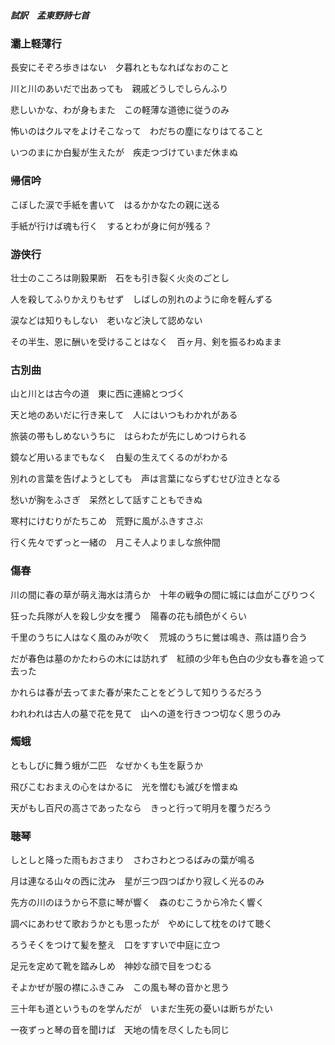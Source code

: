 ##### 試訳　孟東野詩七首

### 灞上軽薄行

長安にそぞろ歩きはない　夕暮れともなればなおのこと

川と川のあいだで出あっても　親戚どうしでしらんふり

悲しいかな、わが身もまた　この軽薄な道徳に従うのみ

怖いのはクルマをよけそこなって　わだちの塵になりはてること

いつのまにか白髪が生えたが　疾走つづけていまだ休まぬ

### 帰信吟

こぼした涙で手紙を書いて　はるかかなたの親に送る

手紙が行けば魂も行く　するとわが身に何が残る？

### 游侠行

壮士のこころは剛毅果断　石をも引き裂く火炎のごとし

人を殺してふりかえりもせず　しばしの別れのように命を軽んずる

涙などは知りもしない　老いなど決して認めない

その半生、恩に酬いを受けることはなく　百ヶ月、剣を振るわぬまま

### 古別曲

山と川とは古今の道　東に西に連綿とつづく

天と地のあいだに行き来して　人にはいつもわかれがある

旅装の帯もしめないうちに　はらわたが先にしめつけられる

鏡など用いるまでもなく　白髪の生えてくるのがわかる

別れの言葉を告げようとしても　声は言葉にならずむせび泣きとなる

愁いが胸をふさぎ　呆然として話すこともできぬ

寒村にけむりがたちこめ　荒野に風がふきすさぶ

行く先々でずっと一緒の　月こそ人よりましな旅仲間

### 傷春

川の間に春の草が萌え海水は清らか　十年の戦争の間に城には血がこびりつく

狂った兵隊が人を殺し少女を攫う　陽春の花も顔色がくらい

千里のうちに人はなく風のみが吹く　荒城のうちに鶯は鳴き、燕は語り合う

だが春色は墓のかたわらの木には訪れず　紅顔の少年も色白の少女も春を追って去った

かれらは春が去ってまた春が来たことをどうして知りうるだろう

われわれは古人の墓で花を見て　山への道を行きつつ切なく思うのみ

### 燭蛾

ともしびに舞う蛾が二匹　なぜかくも生を厭うか

飛びこむおまえの心をはかるに　光を憎むも滅びを憎まぬ

天がもし百尺の高さであったなら　きっと行って明月を覆うだろう

### 聴琴

しとしと降った雨もおさまり　さわさわとつるばみの葉が鳴る

月は連なる山々の西に沈み　星が三つ四つばかり寂しく光るのみ

先方の川のほうから不意に琴が響く　森のむこうから冷たく響く

調べにあわせて歌おうかとも思ったが　やめにして枕をのけて聴く

ろうそくをつけて髪を整え　口をすすいで中庭に立つ

足元を定めて靴を踏みしめ　神妙な顔で目をつむる

そよかぜが服の襟にふきこみ　この風も琴の音かと思う

三十年も道というものを学んだが　いまだ生死の憂いは断ちがたい

一夜ずっと琴の音を聞けば　天地の情を尽くしたも同じ
